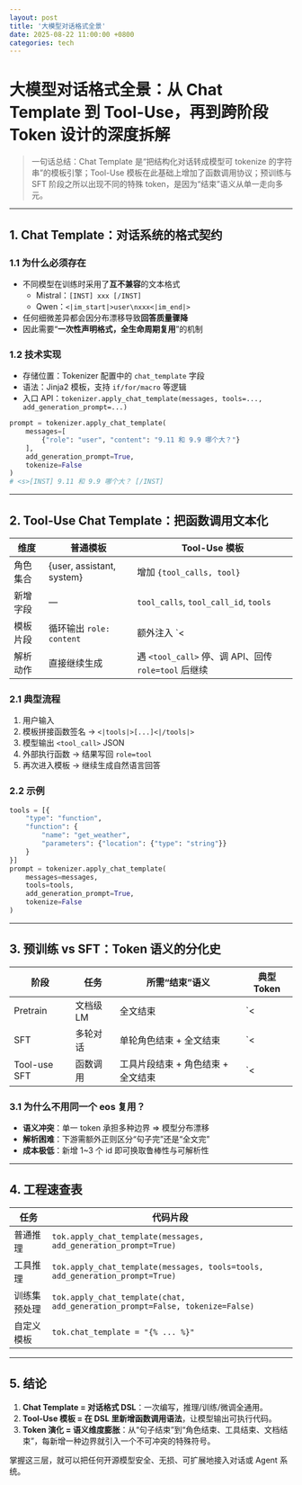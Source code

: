 ```yaml
---
layout: post
title: '大模型对话格式全景'
date: 2025-08-22 11:00:00 +0800
categories: tech
---
```


# 大模型对话格式全景：从 Chat Template 到 Tool-Use，再到跨阶段 Token 设计的深度拆解

> 一句话总结：Chat Template 是“把结构化对话转成模型可 tokenize 的字符串”的模板引擎；Tool-Use 模板在此基础上增加了函数调用协议；预训练与 SFT 阶段之所以出现不同的特殊 token，是因为“结束”语义从单一走向多元。

---

## 1. Chat Template：对话系统的格式契约

### 1.1 为什么必须存在
- 不同模型在训练时采用了**互不兼容**的文本格式  
  - Mistral：`[INST] xxx [/INST]`  
  - Qwen：`<|im_start|>user\nxxx<|im_end|>`  
- 任何细微差异都会因分布漂移导致**回答质量骤降**  
- 因此需要“**一次性声明格式，全生命周期复用**”的机制

### 1.2 技术实现
- 存储位置：Tokenizer 配置中的 `chat_template` 字段  
- 语法：Jinja2 模板，支持 `if/for/macro` 等逻辑  
- 入口 API：`tokenizer.apply_chat_template(messages, tools=..., add_generation_prompt=...)`

```python
prompt = tokenizer.apply_chat_template(
    messages=[
        {"role": "user", "content": "9.11 和 9.9 哪个大？"}
    ],
    add_generation_prompt=True,
    tokenize=False
)
# <s>[INST] 9.11 和 9.9 哪个大？ [/INST]
```

---

## 2. Tool-Use Chat Template：把函数调用文本化

| 维度 | 普通模板 | Tool-Use 模板 |
|---|---|---|
| 角色集合 | {user, assistant, system} | 增加 `{tool_calls, tool}` |
| 新增字段 | — | `tool_calls`, `tool_call_id`, `tools` |
| 模板片段 | 循环输出 `role: content` | 额外注入 `<|tools|>JSON<|/tools|>` 与 `<tool_call>JSON</tool_call>` |
| 解析动作 | 直接继续生成 | 遇 `<tool_call>` 停、调 API、回传 `role=tool` 后继续 |

### 2.1 典型流程
1. 用户输入  
2. 模板拼接函数签名 → `<|tools|>[...]<|/tools|>`  
3. 模型输出 `<tool_call>` JSON  
4. 外部执行函数 → 结果写回 `role=tool`  
5. 再次进入模板 → 继续生成自然语言回答

### 2.2 示例
```python
tools = [{
    "type": "function",
    "function": {
        "name": "get_weather",
        "parameters": {"location": {"type": "string"}}
    }
}]
prompt = tokenizer.apply_chat_template(
    messages=messages,
    tools=tools,
    add_generation_prompt=True,
    tokenize=False
)
```

---

## 3. 预训练 vs SFT：Token 语义的分化史

| 阶段 | 任务 | 所需“结束”语义 | 典型 Token |
|---|---|---|---|
| Pretrain | 文档级 LM | 全文结束 | `<|end_of_sequence|>` / `<|endoftext|>` |
| SFT | 多轮对话 | 单轮角色结束 + 全文结束 | `<|im_end|>` + `<|endoftext|>` |
| Tool-use SFT | 函数调用 | 工具片段结束 + 角色结束 + 全文结束 | `<|im_end|>` / `<|tool_end|>` + `<|endoftext|>` |

### 3.1 为什么不用同一个 eos 复用？
- **语义冲突**：单一 token 承担多种边界 ⇒ 模型分布漂移  
- **解析困难**：下游需额外正则区分“句子完”还是“全文完”  
- **成本极低**：新增 1~3 个 id 即可换取鲁棒性与可解析性

---

## 4. 工程速查表

| 任务 | 代码片段 |
|---|---|
| 普通推理 | `tok.apply_chat_template(messages, add_generation_prompt=True)` |
| 工具推理 | `tok.apply_chat_template(messages, tools=tools, add_generation_prompt=True)` |
| 训练集预处理 | `tok.apply_chat_template(chat, add_generation_prompt=False, tokenize=False)` |
| 自定义模板 | `tok.chat_template = "{% ... %}"` |

---

## 5. 结论

1. **Chat Template = 对话格式 DSL**：一次编写，推理/训练/微调全通用。  
2. **Tool-Use 模板 = 在 DSL 里新增函数调用语法**，让模型输出可执行代码。  
3. **Token 演化 = 语义维度膨胀**：从“句子结束”到“角色结束、工具结束、文档结束”，每新增一种边界就引入一个不可冲突的特殊符号。

掌握这三层，就可以把任何开源模型安全、无损、可扩展地接入对话或 Agent 系统。
